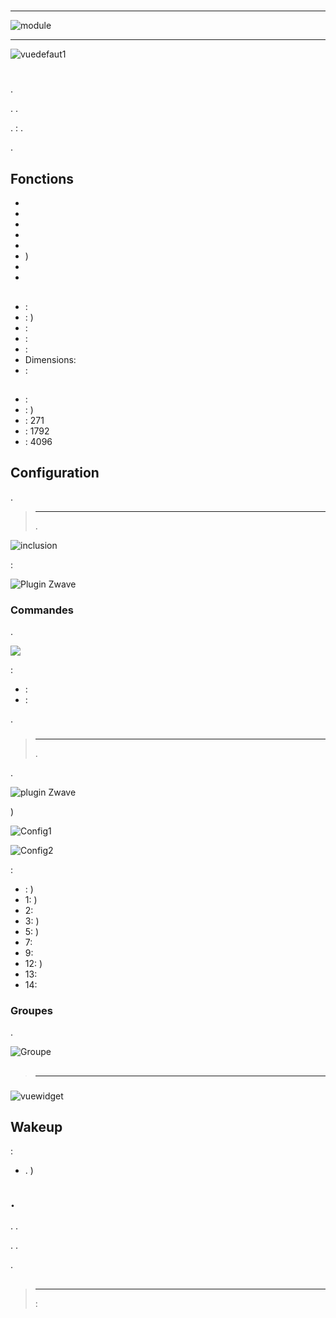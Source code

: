 # 

****

![module](images/fibaro.fgk101-DS18B20/module.jpg)

****

![vuedefaut1](images/fibaro.fgk101-DS18B20/vuedefaut1.jpg)

# 

.

. .

.  : .

.

## Fonctions

-   
-   
-   
-   
-   
-   )
-   
-   

## 

-    : 
-    : )
-    : 
-    : 
-    : 
-   Dimensions: 
-    : 

## 

-    : 
-    : )
-    : 271
-    : 1792
-    : 4096

## Configuration

 [](https://doc.jeedom.com/es_ES/plugins/automation%20protocol/openzwave/).

> ****
>
> .

![inclusion](images/fibaro.fgk101-DS18B20/inclusion.jpg)

 :

![Plugin Zwave](images/fibaro.fgk101-DS18B20/information.jpg)

### Commandes

.

![](images/fibaro.fgk101-DS18B20/commandes.jpg)

 :

-    : 
-    : 

.

### 

> ****
>
> .

.

![ plugin Zwave](images/plugin/bouton_configuration.jpg)

)

![Config1](images/fibaro.fgk101-DS18B20/config1.jpg)

![Config2](images/fibaro.fgk101-DS18B20/config2.jpg)

 :

-    : )
-   1: )
-   2: 
-   3: )
-   5: )
-   7: 
-   9: 
-   12: )
-   13: 
-   14: 

### Groupes

.

![Groupe](images/fibaro.fgk101-DS18B20/groupe.jpg)

## 

### 

> ****
>
> 

### 

![vuewidget](images/fibaro.fgk101-DS18B20/vuewidget.jpg)

## Wakeup

 :

-   . )

## .

. .

. .

.

## 

> ****
>
>  : 
